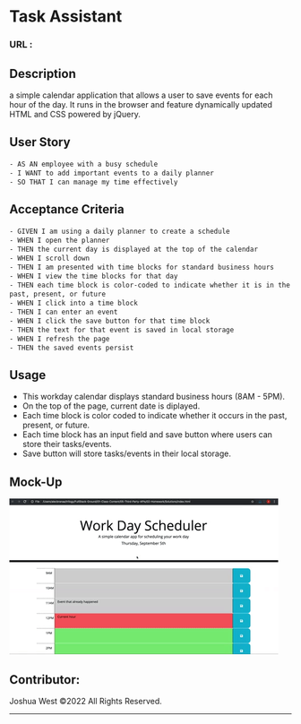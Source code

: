 # Task Assistant

### URL : 

## Description
a simple calendar application that allows a user to save events for each hour of the day. It runs in the browser and feature dynamically updated HTML and CSS powered by jQuery.

## User Story
```
- AS AN employee with a busy schedule
- I WANT to add important events to a daily planner
- SO THAT I can manage my time effectively
```

## Acceptance Criteria
```
- GIVEN I am using a daily planner to create a schedule
- WHEN I open the planner
- THEN the current day is displayed at the top of the calendar
- WHEN I scroll down
- THEN I am presented with time blocks for standard business hours
- WHEN I view the time blocks for that day
- THEN each time block is color-coded to indicate whether it is in the past, present, or future
- WHEN I click into a time block
- THEN I can enter an event
- WHEN I click the save button for that time block
- THEN the text for that event is saved in local storage
- WHEN I refresh the page
- THEN the saved events persist
```

## Usage
- This workday calendar displays standard business hours (8AM - 5PM).
- On the top of the page, current date is diplayed.
- Each time block is color coded to indicate whether it occurs in the past, present, or future.
- Each time block has an input field and save button where users can store their tasks/events.
- Save button will store tasks/events in their local storage.

## Mock-Up
![](assets/images/mockupdemo.gif)

## Contributor:
Joshua West ©2022 All Rights Reserved.
- - -
